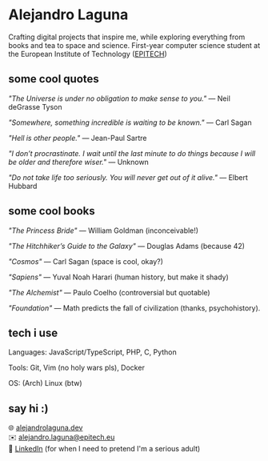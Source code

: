 # Alejandro Laguna

Crafting digital projects that inspire me, while exploring everything from books and tea to space and science. First-year computer science student at the European Institute of Technology ([EPITECH](https://www.epitech.eu/))

## some cool quotes
*"The Universe is under no obligation to make sense to you."* — Neil deGrasse Tyson

*"Somewhere, something incredible is waiting to be known."* — Carl Sagan

*"Hell is other people."* — Jean-Paul Sartre

*"I don’t procrastinate. I wait until the last minute to do things because I will be older and therefore wiser."* — Unknown

*"Do not take life too seriously. You will never get out of it alive."* — Elbert Hubbard


## some cool books
*"The Princess Bride"* — William Goldman (inconceivable!)

*"The Hitchhiker’s Guide to the Galaxy"* — Douglas Adams (because 42)

*"Cosmos"* — Carl Sagan (space is cool, okay?)

*"Sapiens"* — Yuval Noah Harari (human history, but make it shady)

*"The Alchemist"* — Paulo Coelho (controversial but quotable)

*"Foundation"* — Math predicts the fall of civilization (thanks, psychohistory).


## tech i use
Languages: JavaScript/TypeScript, PHP, C, Python

Tools: Git, Vim (no holy wars pls), Docker

OS: (Arch) Linux (btw)

## say hi :)
🌐 [alejandrolaguna.dev](https://alejandrolaguna.dev)  
✉️ [alejandro.laguna@epitech.eu](mailto:alejandro.laguna@epitech.eu)  
👔 [LinkedIn](https://www.linkedin.com/in/alejandro-laguna-939687278/) (for when I need to pretend I'm a serious adult)
